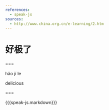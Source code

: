 ```yaml
---
references:
  - speak-js
sources:
  - http://www.china.org.cn/e-learning/2.htm
---
```


# 好极了

===

hăo jí le

delicious

===

{{{speak-js.markdown}}}
